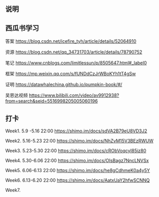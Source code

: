 ## 说明


## 西瓜书学习
 
答案 https://blog.csdn.net/icefire_tyh/article/details/52064910
 
资源 https://blog.csdn.net/qq_34731703/article/details/78790752
 
笔记 https://www.cnblogs.com/limitlessun/p/8505647.html#_label0
 
框架 https://mp.weixin.qq.com/s/fUNDdCzJrWBoKYh1tT4gSw
 
证明 https://datawhalechina.github.io/pumpkin-book/#/

吴恩达视频 https://www.bilibili.com/video/av9912938?from=search&seid=5516998205005060196

## 打卡
 
Week1. 5.9 -5.16 22:00 https://shimo.im/docs/sdVA2B79eU8VD3J2 

Week2. 5.16-5.23 22:00 https://shimo.im/docs/NhZvM15V3BEzRWUW

Week3. 5.23-5.30 22:00 https://shimo.im/docs/cRObVoqcyI85iz80

Week4. 5.30-6.06 22:00 https://shimo.im/docs/OIsBagz7NncLNVSx

Week5. 6.06-6.13 22:00 https://shimo.im/docs/he8gCdhmeK0a4y5Y

Week6. 6.13-6.20 22:00 https://shimo.im/docs/AatxUaY2hfwSCNNQ

Week7. 
